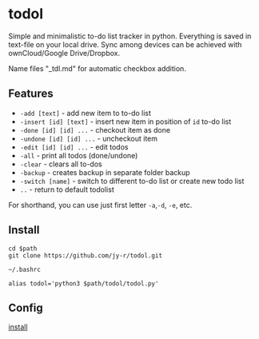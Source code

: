 # todol

Simple and minimalistic to-do list tracker in python. Everything is saved in text-file on your local drive. Sync among devices can be achieved with ownCloud/Google Drive/Dropbox. 

Name files "_tdl.md" for automatic checkbox addition. 

## Features 

- `-add [text]` - add new item to to-do list
- `-insert [id] [text]` - insert new item in position of `id` to-do list
- `-done [id] [id] ...` - checkout item as done
- `-undone [id] [id] ...` - uncheckout item
- `-edit [id] [id] ...` - edit todos
- `-all` - print all todos (done/undone) 
- `-clear` - clears all to-dos
- `-backup` - creates backup in separate folder backup
- `-switch [name]` - switch to different to-do list or create new todo list
- `..` - return to default todolist

For shorthand, you can use just first letter `-a`,`-d`, `-e`, etc.

## Install 

```
cd $path
git clone https://github.com/jy-r/todol.git
```

`~/.bashrc`

```
alias todol='python3 $path/todol/todol.py'
```

## Config 

[install](/install/)


